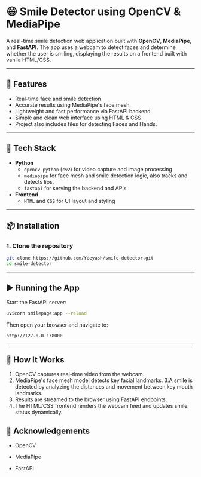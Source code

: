 # 😄 Smile Detector using OpenCV & MediaPipe

A real-time smile detection web application built with **OpenCV**, **MediaPipe**, and **FastAPI**. The app uses a webcam to detect faces and determine whether the user is smiling, displaying the results on a frontend built with vanila HTML/CSS.

---

## 🚀 Features

- Real-time face and smile detection
- Accurate results using MediaPipe's face mesh
- Lightweight and fast performance via FastAPI backend
- Simple and clean web interface using HTML & CSS
- Project also includes files for detecting Faces and Hands.

---

## 🧰 Tech Stack

- **Python**
  - `opencv-python` (`cv2`) for video capture and image processing
  - `mediapipe` for face mesh and smile detection logic, also tracks and detects lips.
  - `fastapi` for serving the backend and APIs
- **Frontend**
  - `HTML` and `CSS` for UI layout and styling

---

## 📦 Installation

### 1. Clone the repository
```bash
git clone https://github.com/Yeeyash/smile-detector.git
cd smile-detector
```
---

## ▶️ Running the App
Start the FastAPI server:
```bash
uvicorn smilepage:app --reload
```
Then open your browser and navigate to:
```bash
http://127.0.0.1:8000
```

---

## 🧠 How It Works

1. OpenCV captures real-time video from the webcam.
2. MediaPipe's face mesh model detects key facial landmarks.
3.A smile is detected by analyzing the distances and movement between key mouth landmarks.
4.  Results are streamed to the browser using FastAPI endpoints.
5. The HTML/CSS frontend renders the webcam feed and updates smile status dynamically.

## 🙌 Acknowledgements

- OpenCV

- MediaPipe

- FastAPI
